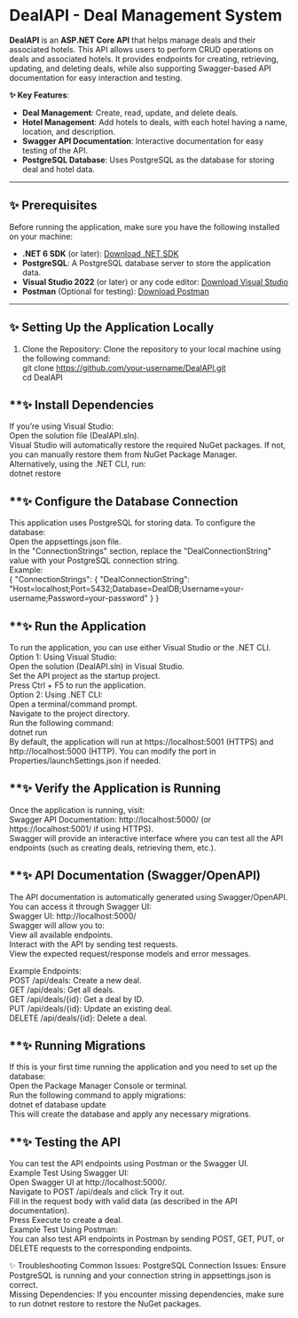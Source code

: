 # DealAPI - Deal Management System

**DealAPI** is an **ASP.NET Core API** that helps manage deals and their associated hotels. This API allows users to perform CRUD operations on deals and associated hotels. It provides endpoints for creating, retrieving, updating, and deleting deals, while also supporting Swagger-based API documentation for easy interaction and testing.</br>

<b><span>✨ Key Features</span></b>:</br>
- **Deal Management**: Create, read, update, and delete deals.</br>
- **Hotel Management**: Add hotels to deals, with each hotel having a name, location, and description.</br>
- **Swagger API Documentation**: Interactive documentation for easy testing of the API.</br>
- **PostgreSQL Database**: Uses PostgreSQL as the database for storing deal and hotel data.</br>

---

## **✨ Prerequisites**

Before running the application, make sure you have the following installed on your machine:</br>
- **.NET 6 SDK** (or later): [Download .NET SDK](https://dotnet.microsoft.com/download/dotnet)</br>
- **PostgreSQL**: A PostgreSQL database server to store the application data.</br>
- **Visual Studio 2022** (or later) or any code editor: [Download Visual Studio](https://visualstudio.microsoft.com/downloads/)</br>
- **Postman** (Optional for testing): [Download Postman](https://www.postman.com/downloads/)</br>

---

## **✨ Setting Up the Application Locally**

 1. Clone the Repository:
Clone the repository to your local machine using the following command:</br>
git clone https://github.com/your-username/DealAPI.git</br>
cd DealAPI</br>

## **✨ Install Dependencies
If you’re using Visual Studio:</br>
Open the solution file (DealAPI.sln).</br>
Visual Studio will automatically restore the required NuGet packages. If not, you can manually restore them from NuGet Package Manager.</br>
Alternatively, using the .NET CLI, run:</br>
dotnet restore</br>

## **✨ Configure the Database Connection
This application uses PostgreSQL for storing data. To configure the database:</br>
Open the appsettings.json file.</br>
In the "ConnectionStrings" section, replace the "DealConnectionString" value with your PostgreSQL connection string.</br>
Example:</br>
{
  "ConnectionStrings": {
    "DealConnectionString": "Host=localhost;Port=5432;Database=DealDB;Username=your-username;Password=your-password"
  }
}


## **✨ Run the Application
To run the application, you can use either Visual Studio or the .NET CLI.</br>
Option 1: Using Visual Studio:</br>
Open the solution (DealAPI.sln) in Visual Studio.</br>
Set the API project as the startup project.</br>
Press Ctrl + F5 to run the application.</br>
Option 2: Using .NET CLI:</br>
Open a terminal/command prompt.</br>
Navigate to the project directory.</br>
Run the following command:</br>
dotnet run</br>
By default, the application will run at https://localhost:5001 (HTTPS) and http://localhost:5000 (HTTP). You can modify the port in Properties/launchSettings.json if needed.</br>

## **✨ Verify the Application is Running
Once the application is running, visit:</br>
Swagger API Documentation: http://localhost:5000/ (or https://localhost:5001/ if using HTTPS).</br> Swagger will provide an interactive interface where you can test all the API endpoints (such as creating deals, retrieving them, etc.).</br>


## **✨ API Documentation (Swagger/OpenAPI)
The API documentation is automatically generated using Swagger/OpenAPI. You can access it through Swagger UI:</br>
Swagger UI: http://localhost:5000/</br> Swagger will allow you to:</br>
View all available endpoints.</br>
Interact with the API by sending test requests.</br>
View the expected request/response models and error messages.</br>

Example Endpoints:</br>
POST /api/deals: Create a new deal.</br>
GET /api/deals: Get all deals.</br>
GET /api/deals/{id}: Get a deal by ID.</br>
PUT /api/deals/{id}: Update an existing deal.</br>
DELETE /api/deals/{id}: Delete a deal.</br>

## **✨ Running Migrations
If this is your first time running the application and you need to set up the database:</br>
Open the Package Manager Console or terminal.</br>
Run the following command to apply migrations:</br>
dotnet ef database update</br>
This will create the database and apply any necessary migrations.</br>

## **✨ Testing the API 
You can test the API endpoints using Postman or the Swagger UI.</br>
Example Test Using Swagger UI:</br>
Open Swagger UI at http://localhost:5000/.</br>
Navigate to POST /api/deals and click Try it out.</br>
Fill in the request body with valid data (as described in the API documentation).</br>
Press Execute to create a deal.</br>
Example Test Using Postman:</br> You can also test API endpoints in Postman by sending POST, GET, PUT, or DELETE requests to the corresponding endpoints.</br>

✨ Troubleshooting
Common Issues:
PostgreSQL Connection Issues: Ensure PostgreSQL is running and your connection string in appsettings.json is correct.</br>
Missing Dependencies: If you encounter missing dependencies, make sure to run dotnet restore to restore the NuGet packages.</br>
